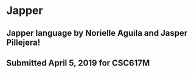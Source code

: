 # Japper

## Japper language by Norielle Aguila and Jasper Pillejera!
## Submitted April 5, 2019 for CSC617M